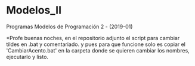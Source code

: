 # Modelos_II
Programas Modelos de Programación 2 - (2019-01) 

*Profe buenas noches, en el repositorio adjunto el script para cambiar tildes en .bat y comentariado.
y pues para que funcione solo es copiar el 'CambiarAcento.bat' en la carpeta donde se quieren cambiar los nombres, ejecutarlo y listo.
